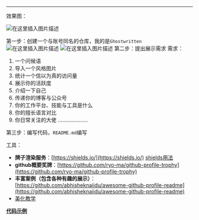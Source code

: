 ---

效果图：

![在这里插入图片描述](https://img-blog.csdnimg.cn/32369c1fbcf94476b002d9c88eebb61f.png?x-oss-process=image/watermark,type_ZHJvaWRzYW5zZmFsbGJhY2s,shadow_50,text_Q1NETiBAZ2hvc3R3cml0dGVu,size_20,color_FFFFFF,t_70,g_se,x_16)

第一步：创建一个与账号同名的仓库，我的是`Ghostwritten`
![在这里插入图片描述](https://img-blog.csdnimg.cn/248c2c3d761f451bbda76d96e57dbc08.png)
![在这里插入图片描述](https://img-blog.csdnimg.cn/91bd2f9c04c1496cab08d6263cdfcba7.png?x-oss-process=image/watermark,type_ZHJvaWRzYW5zZmFsbGJhY2s,shadow_50,text_Q1NETiBAZ2hvc3R3cml0dGVu,size_20,color_FFFFFF,t_70,g_se,x_16)
第二步：提出展示需求
需求：

 1. 一个问候语
 2. 导入一个风格图片
 3. 统计一个信以为真的访问量
 4. 展示你的活跃度
 5. 介绍一下自己
 6. 传递你的博客与公众号
 7. 你的工作平台、技能与工具是什么
 8. 你的擅长语言对比
 9. 你日常关注的大佬
 .................... 

第三步：编写代码，`README.md`编写

工具：

 - **牌子渲染服务**：[https://shields.io/](https://shields.io/)
 [shields用法](https://sspai.com/post/59593)
 - **github概要奖牌**：[https://github.com/ryo-ma/github-profile-trophy](https://github.com/ryo-ma/github-profile-trophy)
 - **丰富案例（包含各种有趣的展示）**：[https://github.com/abhisheknaiidu/awesome-github-profile-readme](https://github.com/abhisheknaiidu/awesome-github-profile-readme)
 - [美化教学](https://aboutmonica.com/writing/)

[**代码示例**](https://github.com/Ghostwritten/Ghostwritten/blob/main/README.md)


